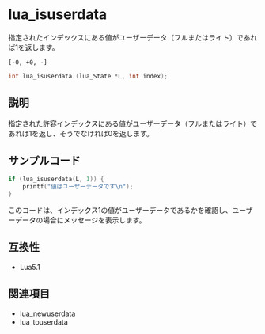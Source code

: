 # lua_isuserdata

指定されたインデックスにある値がユーザーデータ（フルまたはライト）であれば1を返します。

`[-0, +0, -]`

```c
int lua_isuserdata (lua_State *L, int index);
```

## 説明

指定された許容インデックスにある値がユーザーデータ（フルまたはライト）であれば1を返し、そうでなければ0を返します。

## サンプルコード

```c
if (lua_isuserdata(L, 1)) {
    printf("値はユーザーデータです\n");
}
```

このコードは、インデックス1の値がユーザーデータであるかを確認し、ユーザーデータの場合にメッセージを表示します。

## 互換性

- Lua5.1

## 関連項目

- lua_newuserdata
- lua_touserdata